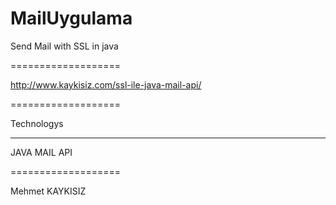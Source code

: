 MailUygulama
============

Send Mail with SSL in java

===================

http://www.kaykisiz.com/ssl-ile-java-mail-api/

===================

Technologys
***************
JAVA
MAIL API

===================

Mehmet KAYKISIZ
